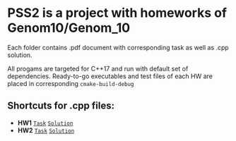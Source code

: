 # PSS2 is a project with homeworks of Genom10/Genom_10
Each folder contains .pdf document with corresponding task as well as .cpp solution.

All progams are targeted for C++17 and run with default set of dependencies.
Ready-to-go executables and test files of each HW are placed in corresponding `cmake-build-debug`

## Shortcuts for .cpp files:
* **HW1**
[`Task`](https://github.com/genom10/PSS2/blob/HW1/HW1/PSS2_hw_01.pdf) [`Solution`](https://github.com/genom10/PSS2/blob/HW1/HW1/main.cpp)
* **HW2**
[`Task`](https://github.com/genom10/PSS2/blob/HW2/HW2/PSS2_hw_02_access.pdf) [`Solution`](https://github.com/genom10/PSS2/blob/HW2/HW2/main.cpp)